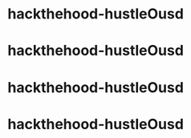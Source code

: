 # hackthehood-hustleOusd
# hackthehood-hustleOusd
# hackthehood-hustleOusd
# hackthehood-hustleOusd
